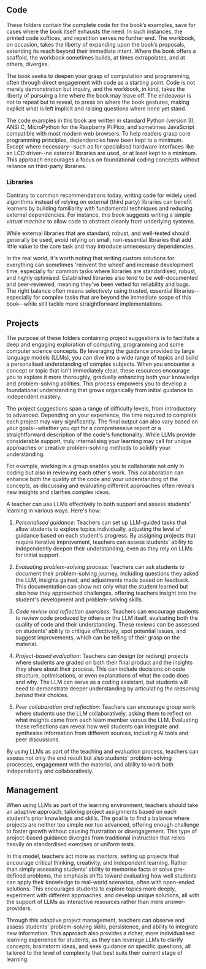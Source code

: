 ## Code

These folders contain the complete code for the book’s examples, save for cases where the
book itself exhausts the need. In such instances, the printed code suffices, and repetition serves
no further end. The workbook, on occasion, takes the liberty of expanding upon the book’s
proposals, extending its reach beyond their immediate intent. Where the book offers a scaffold,
the workbook sometimes builds, at times extrapolates, and at others, diverges.

The book seeks to deepen your grasp of computation and programming, often through direct
engagement with code as a starting point. Code is not merely demonstration but inquiry, and the
workbook, in kind, takes the liberty of pursuing a line where the book may leave off.
The endeavour is not to repeat but to reveal, to press on where the book gestures, making
explicit what is left implicit and raising questions where none yet stand.

The code examples in this book are written in standard Python (version 3), ANSI C, MicroPython
for the Raspberry Pi Pico, and sometimes JavaScript compatible with most modern web browsers.
To help readers grasp core programming principles, dependencies have been kept to a minimum.
Except where necessary--such as for specialised hardware interfaces like an LCD driver--no
external libraries are used, or at least kept to a minimum. This approach encourages a focus
on foundational coding concepts without reliance on third-party libraries.


### Libraries

Contrary to common recommendations today, writing code for widely used algorithms instead
of relying on external (third party) libraries can benefit learners by building familiarity
with fundamental techniques and reducing external dependencies. For instance, this book
suggests writing a simple *virtual machine* to allow code to abstract cleanly from underlying
systems.

While external libraries that are standard, robust, and well-tested should generally be used,
avoid relying on small, non-essential libraries that add little value to the core task and
may introduce unnecessary dependencies.

In the real world, it's worth noting that writing custom solutions for everything can
sometimes 'reinvent the wheel' and increase development time, especially for common tasks
where libraries are standardised, robust, and highly optimised. Established libraries also
tend to be well-documented and peer-reviewed, meaning they've been vetted for reliability
and bugs. The right balance often means selectively using trusted, essential
libraries--especially for complex tasks that are beyond the immediate scope of this
book--while still tackle more straightforward implementations.


## Projects

The purpose of these folders containing project suggestions is to facilitate a deep
and engaging exploration of computing, programming and some computer science concepts.
By leveraging the guidance provided by large language models (LLMs), you can dive
into a wide range of topics and build a personalised understanding of complex subjects.
When you encounter a concept or topic that isn't immediately clear, these resources
encourage you to explore it more thoroughly, gradually enhancing both your knowledge
and problem-solving abilities. This process empowers you to develop a foundational
understanding that grows organically from initial guidance to independent mastery.

The project suggestions span a range of difficulty levels, from introductory to
advanced. Depending on your experience, the time required to complete each project
may vary significantly. The final output can also vary based on your goals--whether
you opt for a comprehensive report or a straightforward description of the code's
functionality. While LLMs provide considerable support, truly internalising your
learning may call for unique approaches or creative problem-solving methods to
solidify your understanding.

For example, working in a group enables you to collaborate not only in coding but
also in reviewing each other's work. This collaboration can enhance both the quality
of the code and your understanding of the concepts, as discussing and evaluating
different approaches often reveals new insights and clarifies complex ideas.

A teacher can use LLMs effectively to both support and assess students' learning
in various ways. Here's how:

1. *Personalised guidance*: Teachers can set up LLM-guided tasks that allow students
   to explore topics individually, adjusting the level of guidance based on each
   student's progress. By assigning projects that require iterative improvement,
   teachers can assess students' ability to independently deepen their understanding,
   even as they rely on LLMs for initial support.

2. *Evaluating problem-solving process*: Teachers can ask students to document
   their problem-solving journey, including questions they asked the LLM,
   insights gained, and adjustments made based on feedback. This documentation
   can show not only what the student learned but also how they approached challenges,
   offering teachers insight into the student's development and problem-solving skills.

3. *Code review and reflection exercises*: Teachers can encourage students to review
   code produced by others or the LLM itself, evaluating both the quality of code
   and their understanding. These reviews can be assessed on students' ability to
   critique effectively, spot potential issues, and suggest improvements, which can
   be telling of their grasp on the material.

4. *Project-based evaluation*: Teachers can design (or redisng) projects where students
   are graded on both their final product and the insights they share about their
   process. This can include decisions on code structure, optimisations, or even
   explanations of what the code does and why. The LLM can serve as a coding assistant,
   but students will need to demonstrate deeper understanding by articulating
   *the reasoning behind* their choices.

5. *Peer collaboration and reflection*: Teachers can encourage group work where students
   use the LLM collaboratively, asking them to reflect on what insights came from each
   team member versus the LLM. Evaluating these reflections can reveal how well students
   can integrate and synthesise information from different sources, including AI tools
   and peer discussions.


By using LLMs as part of the teaching and evaluation process, teachers can assess not
only the end result but also students' problem-solving processes, engagement with the
material, and ability to work both independently and collaboratively.


## Management

When using LLMs as part of the learning environment, teachers should take an adaptive approach,
tailoring project assignments based on each student's prior knowledge and skills. The goal is to find
a balance where projects are neither too simple nor too advanced, offering enough challenge to foster
growth without causing frustration or disengagement. This type of project-based guidance diverges
from traditional instruction that relies heavily on standardised exercises or uniform tests.

In this model, teachers act more as *mentors*, setting up projects that encourage critical thinking,
creativity, and independent learning. Rather than simply assessing students' ability to memorise facts
or solve pre-defined problems, the emphasis shifts toward evaluating how well students can apply
their knowledge to real-world scenarios, often with open-ended solutions. This encourages students
to explore topics more deeply, experiment with different approaches, and develop unique solutions,
all with the support of LLMs as interactive resources rather than mere answer-providers.

Through this adaptive project management, teachers can observe and assess students' problem-solving
skills, persistence, and ability to integrate new information. This approach also provides a richer, more
individualised learning experience for students, as they can leverage LLMs to clarify concepts, brainstorm
ideas, and seek guidance on specific questions, all tailored to the level of complexity that best suits
their current stage of learning.
